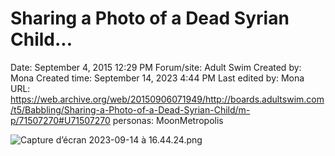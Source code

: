 # Sharing a Photo of a Dead Syrian Child...

Date: September 4, 2015 12:29 PM
Forum/site: Adult Swim
Created by: Mona
Created time: September 14, 2023 4:44 PM
Last edited by: Mona
URL: https://web.archive.org/web/20150906071949/http://boards.adultswim.com/t5/Babbling/Sharing-a-Photo-of-a-Dead-Syrian-Child/m-p/71507270#U71507270
personas: MoonMetropolis

![Capture d’écran 2023-09-14 à 16.44.24.png](Sharing%20a%20Photo%20of%20a%20Dead%20Syrian%20Child%205e4ad371ce9340b5a67d97cbff498a4c/Capture_decran_2023-09-14_a_16.44.24.png)